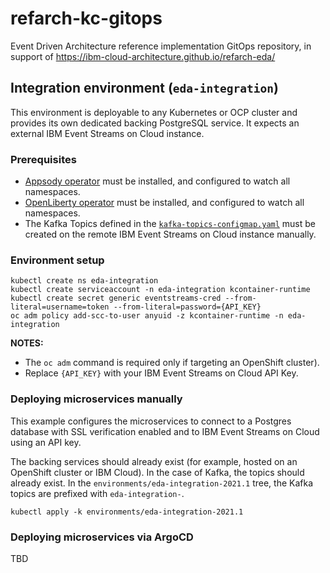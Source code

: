# refarch-kc-gitops

Event Driven Architecture reference implementation GitOps repository, in support of https://ibm-cloud-architecture.github.io/refarch-eda/

## Integration environment (`eda-integration`)

This environment is deployable to any Kubernetes or OCP cluster and provides its own dedicated backing PostgreSQL service. It expects an external IBM Event Streams on Cloud instance.

### Prerequisites

- [Appsody operator](https://operatorhub.io/operator/appsody-operator) must be installed, and configured to watch all namespaces.
- [OpenLiberty operator](https://operatorhub.io/operator/open-liberty) must be installed, and configured to watch all namespaces.
- The Kafka Topics defined in the [`kafka-topics-configmap.yaml`](env/base/kafka-topics-configmap.yaml) must be created on the remote IBM Event Streams on Cloud instance manually.

### Environment setup

```
kubectl create ns eda-integration
kubectl create serviceaccount -n eda-integration kcontainer-runtime
kubectl create secret generic eventstreams-cred --from-literal=username=token --from-literal=password={API_KEY}
oc adm policy add-scc-to-user anyuid -z kcontainer-runtime -n eda-integration
```

**NOTES:**
- The `oc adm` command is required only if targeting an OpenShift cluster).
- Replace `{API_KEY}` with your IBM Event Streams on Cloud API Key.

### Deploying microservices manually

This example configures the microservices to connect to a Postgres database with SSL verification enabled and to IBM Event Streams on Cloud using an API key.

The backing services should already exist (for example, hosted on an OpenShift cluster or IBM Cloud).  In the case of Kafka, the topics should already exist. In the `environments/eda-integration-2021.1` tree, the Kafka topics are prefixed with `eda-integration-`.

```
kubectl apply -k environments/eda-integration-2021.1
```

### Deploying microservices via ArgoCD

TBD
